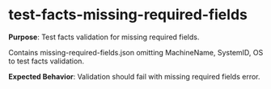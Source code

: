 # test-facts-missing-required-fields

**Purpose**: Test facts validation for missing required fields.

Contains missing-required-fields.json omitting MachineName, SystemID, OS to test facts validation.

**Expected Behavior**: Validation should fail with missing required fields error.
